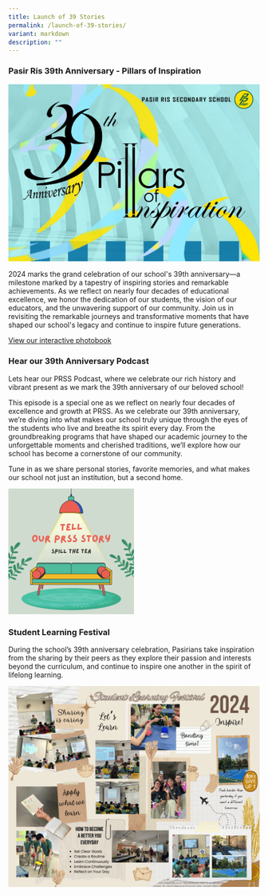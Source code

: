 ```yaml
---
title: Launch of 39 Stories
permalink: /launch-of-39-stories/
variant: markdown
description: ""
---
```

### **Pasir Ris 39th Anniversary - Pillars of Inspiration**

![](/images/39_stories_logo.jpg)

2024 marks the grand celebration of our school's 39th anniversary—a milestone marked by a tapestry of inspiring stories and remarkable achievements. As we reflect on nearly four decades of educational excellence, we honor the dedication of our students, the vision of our educators, and the unwavering support of our community. Join us in revisiting the remarkable journeys and transformative moments that have shaped our school's legacy and continue to inspire future generations.

[View our interactive photobook](https://www.canva.com/design/DAGH5zJkigw/LdUB04TyRiFYZluC9pPS_A/view?utm_content=DAGH5zJkigw&amp;utm_campaign=designshare&amp;utm_medium=link&amp;utm_source=editor)

### **Hear our 39th Anniversary Podcast**

Lets hear our PRSS Podcast, where we celebrate our rich history and vibrant present as we mark the 39th anniversary of our beloved school! 

This episode is a special one as we reflect on nearly four decades of excellence and growth at PRSS. As we celebrate our 39th anniversary, we’re diving into what makes our school truly unique through the eyes of the students who live and breathe its spirit every day. From the groundbreaking programs that have shaped our academic journey to the unforgettable moments and cherished traditions, we’ll explore how our school has become a cornerstone of our community. 

Tune in as we share personal stories, favorite memories, and what makes our school not just an institution, but a second home. 

<a href="https://open.spotify.com/show/7vpZ2WcwQOV84ilYmYIo8H?si=a66e4e705ec6436c"><img style="width: 50%" height="auto" width="50%" alt="" src="/images/39th_Anniversary_Podcast_Cover_.png"></a>

	
### **Student Learning Festival**

During the school’s 39th anniversary celebration, Pasirians take inspiration from the sharing by their peers as they explore their passion and interests beyond the curriculum, and continue to inspire one another in the spirit of lifelong learning.

![](/images/Our_Student_Inspirational_SLF_Board.png)